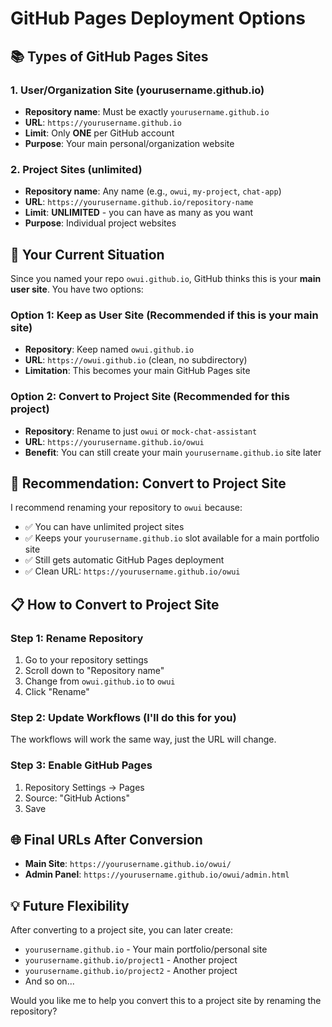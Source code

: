 # GitHub Pages Deployment Options

## 📚 **Types of GitHub Pages Sites**

### **1. User/Organization Site (yourusername.github.io)**
- **Repository name**: Must be exactly `yourusername.github.io`
- **URL**: `https://yourusername.github.io`
- **Limit**: Only **ONE** per GitHub account
- **Purpose**: Your main personal/organization website

### **2. Project Sites (unlimited)**
- **Repository name**: Any name (e.g., `owui`, `my-project`, `chat-app`)
- **URL**: `https://yourusername.github.io/repository-name`
- **Limit**: **UNLIMITED** - you can have as many as you want
- **Purpose**: Individual project websites

## 🔧 **Your Current Situation**

Since you named your repo `owui.github.io`, GitHub thinks this is your **main user site**. You have two options:

### **Option 1: Keep as User Site (Recommended if this is your main site)**
- **Repository**: Keep named `owui.github.io`
- **URL**: `https://owui.github.io` (clean, no subdirectory)
- **Limitation**: This becomes your main GitHub Pages site

### **Option 2: Convert to Project Site (Recommended for this project)**
- **Repository**: Rename to just `owui` or `mock-chat-assistant`
- **URL**: `https://yourusername.github.io/owui`
- **Benefit**: You can still create your main `yourusername.github.io` site later

## 🚀 **Recommendation: Convert to Project Site**

I recommend renaming your repository to `owui` because:
- ✅ You can have unlimited project sites
- ✅ Keeps your `yourusername.github.io` slot available for a main portfolio site
- ✅ Still gets automatic GitHub Pages deployment
- ✅ Clean URL: `https://yourusername.github.io/owui`

## 📋 **How to Convert to Project Site**

### **Step 1: Rename Repository**
1. Go to your repository settings
2. Scroll down to "Repository name"
3. Change from `owui.github.io` to `owui`
4. Click "Rename"

### **Step 2: Update Workflows (I'll do this for you)**
The workflows will work the same way, just the URL will change.

### **Step 3: Enable GitHub Pages**
1. Repository Settings → Pages
2. Source: "GitHub Actions"
3. Save

## 🌐 **Final URLs After Conversion**
- **Main Site**: `https://yourusername.github.io/owui/`
- **Admin Panel**: `https://yourusername.github.io/owui/admin.html`

## 💡 **Future Flexibility**
After converting to a project site, you can later create:
- `yourusername.github.io` - Your main portfolio/personal site
- `yourusername.github.io/project1` - Another project
- `yourusername.github.io/project2` - Another project
- And so on...

Would you like me to help you convert this to a project site by renaming the repository?
